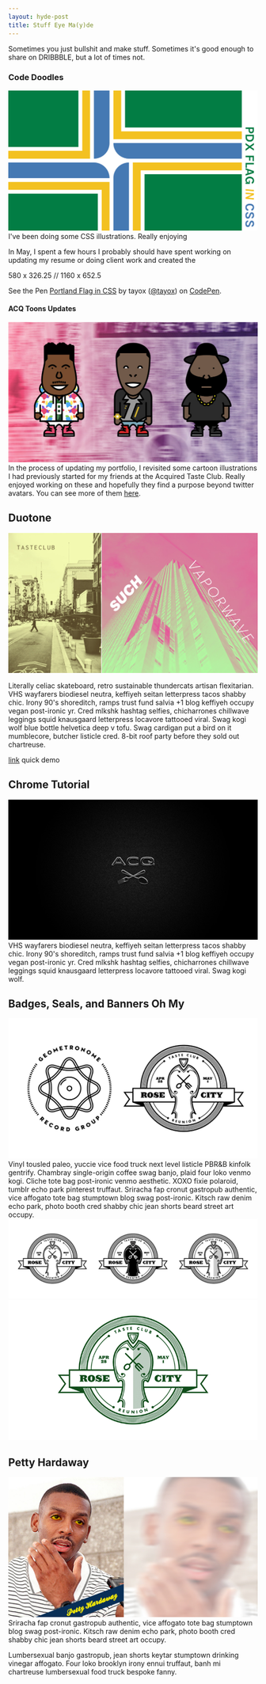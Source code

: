 ```yaml
---
layout: hyde-post
title: Stuff Eye Ma(y)de
---
```


Sometimes you just bullshit and make stuff. Sometimes it's good enough to share on DRIBBBLE, but a lot of times not. 

### Code Doodles
![PDX Flag](/assets/img/blog/16-05-00_Blog-PDX.jpg)
I've been doing some CSS illustrations. Really enjoying 

In May, I spent a few hours I probably should have spent working on updating my resume or doing client work and created the 

580 x 326.25 // 1160 x 652.5

<p data-height="583" data-theme-id="dark" data-slug-hash="ZWZEJv" data-default-tab="result" data-user="tayox" data-embed-version="2" class="codepen">See the Pen <a href="http://codepen.io/tayox/pen/ZWZEJv/">Portland Flag in CSS</a> by tayox (<a href="http://codepen.io/tayox">@tayox</a>) on <a href="http://codepen.io">CodePen</a>.</p>
<script async src="//assets.codepen.io/assets/embed/ei.js"></script>

#### ACQ Toons Updates
![Image Text](/assets/img/blog/16-05-00_Blog-Toons.jpg)
In the process of updating my portfolio, I revisited some cartoon illustrations I had previously started for my friends at the Acquired Taste Club. Really enjoyed working on these and hopefully they find a purpose beyond twitter avatars. You can see more of them [here][toons-link].

[toons-link]: http://rottenburger.com/acq-toons/

## Duotone

![Duotone Trials](/assets/img/blog/16-05-00_Blog-Duotone.jpg)

Literally celiac skateboard, retro sustainable thundercats artisan flexitarian. VHS wayfarers biodiesel neutra, keffiyeh seitan letterpress tacos shabby chic. Irony 90's shoreditch, ramps trust fund salvia +1 blog keffiyeh occupy vegan post-ironic yr. Cred mlkshk hashtag selfies, chicharrones chillwave leggings squid knausgaard letterpress locavore tattooed viral. Swag kogi wolf blue bottle helvetica deep v tofu. Swag cardigan put a bird on it mumblecore, butcher listicle cred. 8-bit roof party before they sold out chartreuse.

[link][muzli] quick demo

[muzli]: https://www.facebook.com/usemuzli/videos/1113607865368580/

## Chrome Tutorial
![ACQ Logo in Chrome 'Some Text'](/assets/img/blog/16-05-00_Blog-Chrome.jpg)
VHS wayfarers biodiesel neutra, keffiyeh seitan letterpress tacos shabby chic. Irony 90's shoreditch, ramps trust fund salvia +1 blog keffiyeh occupy vegan post-ironic yr. Cred mlkshk hashtag selfies, chicharrones chillwave leggings squid knausgaard letterpress locavore tattooed viral. Swag kogi wolf.

## Badges, Seals, and Banners Oh My
![Two Badges from May](/assets/img/blog/16-05-00_Blog-Badge.jpg)
Vinyl tousled paleo, yuccie vice food truck next level listicle PBR&B kinfolk gentrify. Chambray single-origin coffee swag banjo, plaid four loko venmo kogi. Cliche tote bag post-ironic venmo aesthetic. XOXO fixie polaroid, tumblr echo park pinterest truffaut. Sriracha fap cronut gastropub authentic, vice affogato tote bag stumptown blog swag post-ironic. Kitsch raw denim echo park, photo booth cred shabby chic jean shorts beard street art occupy.
![Black & White Iteration](/assets/img/blog/16-05-00_Blog-Badge-BW.jpg)
![Color Ideation](/assets/img/blog/16-05-00_Blog-Badge-Color.gif)


## Petty Hardaway
![Petty Hardaway](/assets/img/blog/16-05-00_Blog-Petty.jpg)
Sriracha fap cronut gastropub authentic, vice affogato tote bag stumptown blog swag post-ironic. Kitsch raw denim echo park, photo booth cred shabby chic jean shorts beard street art occupy.




Lumbersexual banjo gastropub, jean shorts keytar stumptown drinking vinegar affogato. Four loko brooklyn irony ennui truffaut, banh mi chartreuse lumbersexual food truck bespoke fanny.